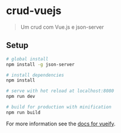 # crud-vuejs

> Um crud com Vue.js e json-server

## Setup

```bash
# global install
npm install -g json-server

# install dependencies
npm install

# serve with hot reload at localhost:8080
npm run dev

# build for production with minification
npm run build
```

For more information see the [docs for vueify](https://github.com/vuejs/vueify).
